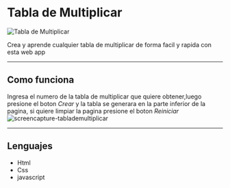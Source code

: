 # Tabla de Multiplicar
![Tabla de Multiplicar](https://user-images.githubusercontent.com/105460667/175378669-10005bf9-2540-4f72-bf37-15e852364d6e.png)

Crea y aprende cualquier tabla de multiplicar de forma facil y rapida con esta web app

----
 
 ## Como funciona
 
 Ingresa el numero de la tabla de multiplicar que quiere obtener,luego presione el boton *Crear* y la tabla se generara en la parte inferior de la pagina,
 si quiere limpiar la pagina presione el boton *Reiniciar*
 ![screencapture-tablademultiplicar](https://user-images.githubusercontent.com/105460667/175379310-5c3faf09-a20f-4dcd-b85e-6bdda9b68310.png) 
 
 ----
 
 ## Lenguajes 
 
 + Html
 + Css
 + javascript

